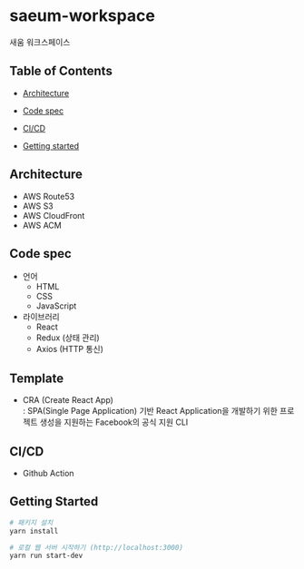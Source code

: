 # saeum-workspace
새움 워크스페이스

## Table of Contents
- [Architecture](#architecture)

- [Code spec](#code-spec)

- [CI/CD](#ci/cd)

- [Getting started](#getting-started)

## Architecture
- AWS Route53
- AWS S3
- AWS CloudFront
- AWS ACM

## Code spec
- 언어
  - HTML
  - CSS
  - JavaScript
- 라이브러리
  - React
  - Redux (상태 관리)
  - Axios (HTTP 통신)

## Template
- CRA (Create React App)<br>
: SPA(Single Page Application) 기반 React Application을 개발하기 위한 프로젝트 생성을 지원하는 Facebook의 공식 지원 CLI

## CI/CD
- Github Action

## Getting Started
``` bash
# 패키지 설치
yarn install

# 로컬 웹 서버 시작하기 (http://localhost:3000)
yarn run start-dev
```